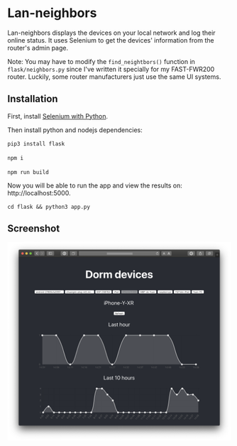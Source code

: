 # Lan-neighbors

Lan-neighbors displays the devices on your local network and log their online status. It uses Selenium to get the devices' information from the router's admin page.

Note: You may have to modify the `find_neightbors()` function in `flask/neighbors.py` since I've written it specially for my FAST-FWR200 router. Luckily, some router manufacturers just use the same UI systems.

## Installation

First, install [Selenium with Python](https://selenium-python.readthedocs.io/installation.html).

Then install python and nodejs dependencies:

    pip3 install flask
    
    npm i 
    
    npm run build
    
    
Now you will be able to run the app and view the results on: http://localhost:5000.

    cd flask && python3 app.py


## Screenshot

![capture](./screenshots/screenshot.png)
